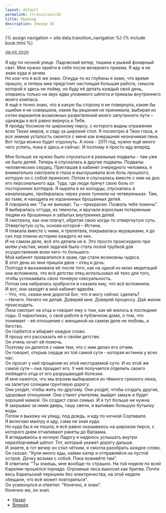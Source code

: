 ```yaml
---
layout: default
permalink: /transition/10
title: Переход
description: Эпизод 10
---
```

{% assign navigation  = site.data.transition_navigation %}
{% include book.html %}

*09.05.2020*

Я иду по ночной улице. Ладожский ветер, тишина и рыжий фонарный свет. Мне нужно прийти в себя после вечернего приема.
Я иду и не знаю куда и зачем.  
Но кое-что я всё же знаю. Откуда-то из глубины я знаю, что время пришло, и теперь мне предстоит настоящая большая работа, смысла которой я здесь не пойму, но буду её делать каждый свой день, опираясь только на звук едва уловимого шёпота и приказы внутреннего моего компаса.  
А ещё я точно знаю, что в какую бы сторону я не повернула, какие бы ошибки я не совершила, какие бы решения не принимала, выбирая из сотен вариантов возможных разветвлений моего запутанного пути – однажды я всё равно вернусь к Тебе.  
Я пройду босиком по широкому пирсу, с которого видны отражения всех Твоих миров, и сяду за широкий стол. Я посмотрю в Твои глаза, и вся земная усталость смоется с меня как вчерашняя незначимая пена.  
Вот тогда можно будет отдохнуть. А пока - 2011 год, нужно ещё много чего успеть, пока я здесь и сейчас. И поэтому я просто иду вперёд.  

Мне больше не нужно было спускаться в реальные подвалы - там уже не было детей. Теперь я спускалась в другие подвалы. Подвалы человеческих сердец. Приглашая в кабинет очередного человека, я внимательно смотрела в глаза и выслушивала всю боль прошлого, которую он с собой приносил. Потом я спускалась вместе с ним на дно его персонального ада. Туда, где люди прячут свою боль от посторонних взглядов. Я ныряла в их колодцы, спускалась в канализацию, пробиралась через узкие туннели на четвереньках. Там, во тьме, я находила их израненных брошенных детей.  
Я говорила им: "Ты не виноват. Ты – прекрасен. Позволь тебе помочь".  
Я выбиралась оттуда, из темноты, и вручала взрослым потерянным людям их брошенных и забытых внутренних детей.  
Я смотрела, как они плачут, обретая свою когда-то отвергнутую суть.  
Отвергнутую суть, основа которой – Истина.  
Я плакала вместе с ними, я трепетала, покрывалась мурашками, я до сих пор помню историю каждого из них.  
И на самом деле, всё это делала не я. Это просто происходило при моём участии, моей задачей было стать полой трубкой для осуществления воли чего-то большего.  
Мой кабинет превратился в храм, где стали возможны чудеса.  
В этот день ко мне пришли двое – отец и дочь.  
Полгода я выхаживала её после того, как на одной из моих медитаций она вспомнила, что всё детство отец использовал её тело для того, чтобы успокаивать свою теневую сексуальность.  
Потом она набралась храбрости и сказала ему, что всё вспомнила.  
И вот, они заходят в мой кабинет вдвоём.  
– Что, что, скажи мне дорогой Бог, что я могу сейчас сделать?  
– Ничего. Ничего не делай. Доверяй мне. Доверяй процессу. Дай жизни происходить.  
Лиза смотрит на отца и говорит ему о том, как ей жилось в последние годы. О наркотиках, о свой работе в публичном доме, о том, что понимает - её отношения с женщиной на самом деле не любовь, а бегство.  
Он горбится и вбирает каждое слово.  
Я прошу его рассказать ей о своём детстве.  
Он очень хочет ей помочь.  
Поэтому он делится с нами тем, что с ним делал его отчим.  
Он говорит, открыв сердце из той самой сути - которая истинна у всех нас.  
Он просит у неё прощения из этой несгораемой сути. И из этой же самой сути – она прощает его. У неё получается отделить своего любящего отца от его разрушающей болезни.  
И мне кажется, что мы втроем выбираемся из тёмного грязного люка, на залитую солнцем грунтовую дорогу.  
Они уходят, чтобы жить по-другому. Они уходят, чтобы создать другие, здоровые отношения. Она станет учителем, выйдет замуж и будет хорошей мамой. Он создаст свою семью. И я тут больше не нужна.  
Я закрываю за ними дверь, гашу свечи, и выпиваю большую бутылку воды.  
Потом я выхожу на улицу, под дождь, и иду по ночной Сортавале.  
Я включаю мантру и иду, сама не зная куда.  
Но куда бы я не пошла, я всё равно оказываюсь на широком пирсе, с которого днем отчаливают ракеты до Валаама.  
Я вглядываюсь в ночную Ладогу и надеюсь услышать внутри неразборчивый шёпот. Тот, который укажет дорогу дальше.  
И знаете, в тот вечер он стал чётким, я смогла разобрать каждое слово.  
Он сказал: "Купи много еды, найми катер и отправляйся на пустой остров. Дочку возьми с собой. Пока поживёте там".  
Я ответила: "Ты знаешь, мне вообще-то страшно. На той неделе по всей Карелии прошёлся торнадо. Огромные леса выкосил как бритва. Почти весь Карельский перешеек без электричества, на этой неделе обещали, что всё может повториться".  
Он усмехнулся и ответил: "Конечно, я знаю".  
Конечно же, он знал.

<nav aria-label="pagination">
  <ul class="pagination justify-content-center">
    <li class="page-item">
      <a class="page-link" href="/transition/9"><i class="bi bi-arrow-left"></i> Назад</a>
    </li>
    <li class="page-item">
      <a class="page-link" href="/transition/11">Вперёд <i class="bi bi-arrow-right"></i></a>
    </li>
  </ul>
</nav>